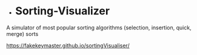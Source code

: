 - # Sorting-Visualizer
A simulator of most popular sorting algorithms (selection, insertion, quick, merge) sorts

https://fakekeymaster.github.io/sortingVisualiser/

<!--- 
a ✨ special ✨ repository because its `README.md` (this file) appears on your GitHub profile.
You can click the Preview link to take a look at your changes.
--->

